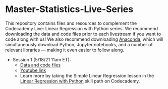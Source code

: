 # Master-Statistics-Live-Series

This repository contains files and resources to complement the Codecademy Live: Linear Regression with Python series. We recommend downloading the data and code files prior to each livestream if you want to code along with us! We also recommend downloading [Anaconda](https://www.anaconda.com/products/individual), which will simultaneously download Python, Jupyter notebooks, and a number of relevant libraries &mdash; making it even easier to follow along.

* Session 1 (5/18/21 11am ET):
  * [Data and code files](1-intro-to-simple-linear-regression)
  * [Youtube link]()
  * Learn more by taking the Simple Linear Regression lesson in the [Linear Regression with Python](https://www.codecademy.com/learn/linear-regression-mssp) skill path on Codecademy.
